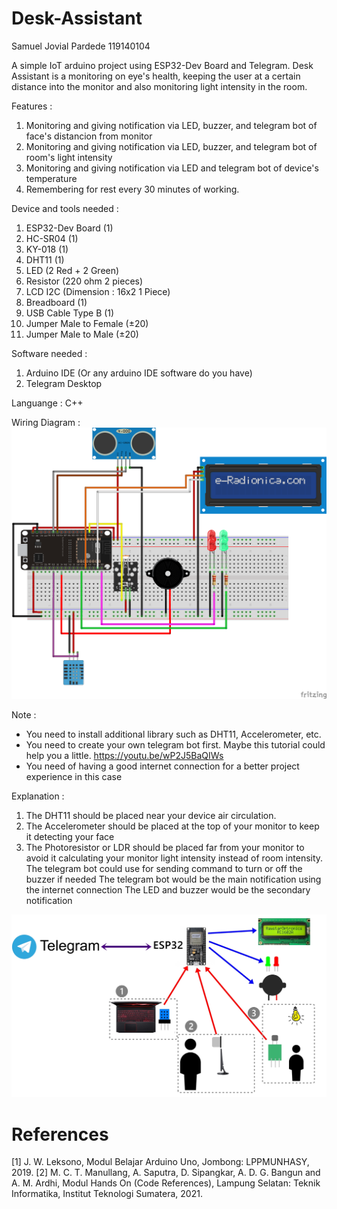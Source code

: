 # Desk-Assistant
Samuel Jovial Pardede
119140104

A simple IoT arduino project using ESP32-Dev Board and Telegram. Desk Assistant is a monitoring on eye's health, keeping the user at a certain distance into the monitor and also monitoring light intensity in the room.

Features :
1. Monitoring and giving notification via LED, buzzer, and telegram bot of face's distancion from monitor
2. Monitoring and giving notification via LED, buzzer, and telegram bot of room's light intensity
3. Monitoring and giving notification via LED and telegram bot of device's temperature
4. Remembering for rest every 30 minutes of working.

Device and tools needed :
1. ESP32-Dev Board (1)
2. HC-SR04 (1)
3. KY-018 (1)
4. DHT11 (1)
5. LED (2 Red + 2 Green)
6. Resistor (220 ohm 2 pieces)
7. LCD I2C (Dimension : 16x2 1 Piece)
8. Breadboard (1)
9. USB Cable Type B (1)
10. Jumper Male to Female (±20)
11. Jumper Male to Male (±20)

Software needed :
1. Arduino IDE (Or any arduino IDE software do you have)
2. Telegram Desktop

Languange : C++

Wiring Diagram :
<img src="./Desk-Assistant-Wiring.png">

Note :
* You need to install additional library such as DHT11, Accelerometer, etc.
* You need to create your own telegram bot first.
Maybe this tutorial could help you a little.
https://youtu.be/wP2J5BaQIWs
* You need of having a good internet connection for a better project experience in this case

Explanation :
1. The DHT11 should be placed near your device air circulation.
2. The Accelerometer should be placed at the top of your monitor to keep it detecting your face
3. The Photoresistor or LDR should be placed far from your monitor to avoid it calculating your monitor light intensity instead of room intensity.
The telegram bot could use for sending command to turn or off the buzzer if needed
The telegram bot would be the main notification using the internet connection
The LED and buzzer would be the secondary notification
<img src="./Explaining.jpg">

# References
[1] 	J. W. Leksono, Modul Belajar Arduino Uno, Jombong: LPPMUNHASY, 2019. 
[2] 	M. C. T. Manullang, A. Saputra, D. Sipangkar, A. D. G. Bangun and A. M. Ardhi, Modul Hands On (Code References), Lampung Selatan: Teknik Informatika, Institut Teknologi Sumatera, 2021.
